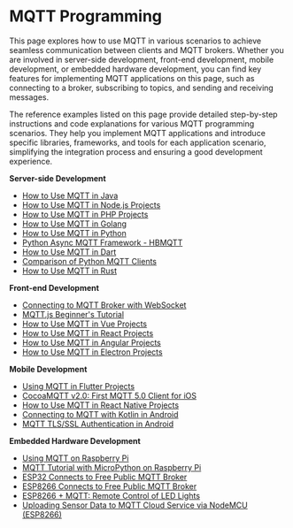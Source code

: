 # MQTT Programming

This page explores how to use MQTT in various scenarios to achieve seamless communication between clients and MQTT brokers. Whether you are involved in server-side development, front-end development, mobile development, or embedded hardware development, you can find key features for implementing MQTT applications on this page, such as connecting to a broker, subscribing to topics, and sending and receiving messages.

The reference examples listed on this page provide detailed step-by-step instructions and code explanations for various MQTT programming scenarios. They help you implement MQTT applications and introduce specific libraries, frameworks, and tools for each application scenario, simplifying the integration process and ensuring a good development experience.

**Server-side Development**

- [How to Use MQTT in Java](https://www.emqx.com/en/blog/how-to-use-mqtt-in-java)
- [How to Use MQTT in Node.js Projects](https://www.emqx.com/en/blog/how-to-use-mqtt-in-nodejs)
- [How to Use MQTT in PHP Projects](https://www.emqx.com/en/blog/how-to-use-mqtt-in-php)
- [How to Use MQTT in Golang](https://www.emqx.com/en/blog/how-to-use-mqtt-in-golang)
- [How to Use MQTT in Python](https://www.emqx.com/en/blog/how-to-use-mqtt-in-python)
- [Python Async MQTT Framework - HBMQTT](https://www.emqx.com/en/blog/python-async-mqtt-client-hbmqtt)
- [How to Use MQTT in Dart](https://www.emqx.com/en/blog/how-to-use-mqtt-in-dart)
- [Comparison of Python MQTT Clients](https://www.emqx.com/en/blog/comparison-of-python-mqtt-client)
- [How to Use MQTT in Rust](https://www.emqx.com/en/blog/how-to-use-mqtt-in-rust)

**Front-end Development**

- [Connecting to MQTT Broker with WebSocket](https://www.emqx.com/en/blog/connect-to-mqtt-broker-with-websocket)
- [MQTT.js Beginner's Tutorial](https://www.emqx.com/en/blog/mqtt-js-tutorial)
- [How to Use MQTT in Vue Projects](https://www.emqx.com/en/blog/how-to-use-mqtt-in-vue)
- [How to Use MQTT in React Projects](https://www.emqx.com/en/blog/how-to-use-mqtt-in-react)
- [How to Use MQTT in Angular Projects](https://www.emqx.com/en/blog/how-to-use-mqtt-in-angular)
- [How to Use MQTT in Electron Projects](https://www.emqx.com/en/blog/how-to-use-mqtt-in-electron)

**Mobile Development**

- [Using MQTT in Flutter Projects](https://www.emqx.com/en/blog/using-mqtt-in-flutter)
- [CocoaMQTT v2.0: First MQTT 5.0 Client for iOS](https://www.emqx.com/en/blog/ios-mqtt5-client)
- [How to Use MQTT in React Native Projects](https://www.emqx.com/en/blog/how-to-use-mqtt-in-react-native)
- [Connecting to MQTT with Kotlin in Android](https://www.emqx.com/en/blog/android-connects-mqtt-using-kotlin)
- [MQTT TLS/SSL Authentication in Android](https://www.emqx.com/en/blog/android-mqtt-ssl-tls-authentication)

**Embedded Hardware Development**

- [Using MQTT on Raspberry Pi](https://www.emqx.com/en/blog/use-mqtt-with-raspberry-pi)
- [MQTT Tutorial with MicroPython on Raspberry Pi](https://www.emqx.com/en/blog/micro-python-mqtt-tutorial-based-on-raspberry-pi)
- [ESP32 Connects to Free Public MQTT Broker](https://www.emqx.com/en/blog/esp32-connects-to-the-free-public-mqtt-broker)
- [ESP8266 Connects to Free Public MQTT Broker](https://www.emqx.com/en/blog/esp8266-connects-to-the-public-mqtt-broker)
- [ESP8266 + MQTT: Remote Control of LED Lights](https://www.emqx.com/en/blog/esp8266_mqtt_led)
- [Uploading Sensor Data to MQTT Cloud Service via NodeMCU (ESP8266)](https://www.emqx.com/en/blog/upload-sensor-data-to-mqtt-cloud-service-via-nodemcu-esp8266)

